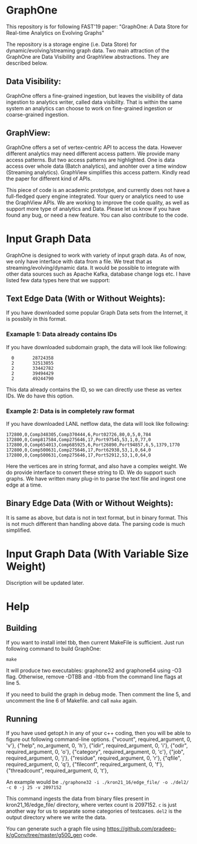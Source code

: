 # GraphOne
This repository is for following FAST'19 paper: "GraphOne: A Data Store for Real-time Analytics on Evolving Graphs"

The repository is a storage engine (i.e. Data Store) for dynamic/evolving/streaming graph data. Two main attraction of the GraphOne are Data Visibility and GraphView abstractions. They are described below. 

## Data Visibility:
GraphOne offers a fine-grained ingestion, but leaves the visibility of data ingestion to analytics writer, called data visibility. That is within the same system an analytics can choose to work on fine-grained ingestion or coarse-grained ingestion.

## GraphView:
GraphOne offers a set of vertex-centric API to access the data. However different analytics may need different access pattern. We provide many access patterns. But two access patterns are highlighted. One is data access over whole data (Batch analytics), and anohter over a time window (Streaming analytics).  GraphView simplifies this access pattern. Kindly read the paper for different kind of APIs.


This piece of code is an academic prototype, and currently does not have a full-fledged query engine integrated. Your query or analytics need to use the GraphView APIs. We are working to improve the code quality, as well as support more type of analytics and Data. Please let us know if you have found any bug, or need a new feature. You can also contribute to the code. 

# Input Graph Data
GraphOne is designed to work with variety of input graph data. As of now, we only have interface with data from a file. We treat that as streaming/evolving/dynamic data. It would be possible to integrate with other data sources such as Apache Kafka, database change logs etc. I have listed few data types here that we support:

## Text Edge Data (With or Without Weights):
If you have downloaded some popular Graph Data sets from the Internet, it is possbily in this format. 

### Examaple 1: Data already contains IDs 
If you have downloaded subdomain graph, the data will look like following:
```
  0       28724358
  2       32513855
  2       33442782
  2       39494429
  2       49244790
```
This data already contains the ID, so we can directly use these as vertex IDs. We do have this option.

### Example 2: Data is in completely raw format
If you have downloaded LANL netflow data, the data will look like following:
```
172800,0,Comp348305,Comp370444,6,Port02726,80,0,5,0,784
172800,0,Comp817584,Comp275646,17,Port97545,53,1,0,77,0
172800,0,Comp654013,Comp685925,6,Port26890,Port94857,6,5,1379,1770
172800,0,Comp500631,Comp275646,17,Port62938,53,1,0,64,0
172800,0,Comp500631,Comp275646,17,Port52912,53,1,0,64,0
```

Here the vertices are in string format, and also have a complex weight. We do provide interface to convert these string to ID. We do support such graphs. We have written many plug-in to parse the text file and ingest one edge at a time.

## Binary Edge Data (With or Without Weights): 
It is same as above, but data is not in text format, but in binary format. This is not much different than handling above data. The parsing code is much simplified. 

# Input Graph Data (With Variable Size Weight)
Discription will be updated later.

# Help
## Building
If you want to install intel tbb, then current MakeFile is sufficient. Just run following command to build GraphOne:

  `make`
  
  It will produce two executables: graphone32 and graphone64 using -O3 flag. Otherwise, remove -DTBB and -ltbb from the command line flags at line 5.
  
  If you need to build the graph in debug mode. Then comment the line 5, and uncomment the line 6 of Makefile. and call `make` again.
  
  
  ## Running
  If you have used getopt.h in any of your c++ coding, then you will be able to figure out following command-line options. 
        {"vcount",      required_argument,  0, 'v'},
        {"help",        no_argument,        0, 'h'},
        {"idir",        required_argument,  0, 'i'},
        {"odir",        required_argument,  0, 'o'},
        {"category",    required_argument,  0, 'c'},
        {"job",         required_argument,  0, 'j'},
        {"residue",     required_argument,  0, 'r'},
        {"qfile",       required_argument,  0, 'q'},
        {"fileconf",    required_argument,  0, 'f'},
        {"threadcount", required_argument,  0, 't'},
        
An example would be 
   `./graphone32 -i ./kron21_16/edge_file/ -o ./del2/ -c 0 -j 25 -v 2097152`

This command ingests the data from binary files present in kron21_16/edge_file/ directory, where vertex count is 2097152. `c` is just another way for us to separate some categories of testcases. `del2` is the output directory where we write the data. 

You can generate such a graph file using https://github.com/pradeep-k/gConv/tree/master/g500_gen code.
